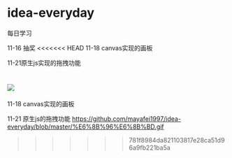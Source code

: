 # idea-everyday
每日学习

11-16 抽奖
<<<<<<< HEAD
11-18 canvas实现的画板 

11-21原生js实现的拖拽功能

![](D:\web\05-web-exercise\01-github小练习\拖拽.gif)
=======

11-18 canvas实现的画板 

11-21 原生js的拖拽功能  https://github.com/mayafei1997/idea-everyday/blob/master/%E6%8B%96%E6%8B%BD.gif
>>>>>>> 781f8984da821103817e28ca51d96a9fb221ba5a
